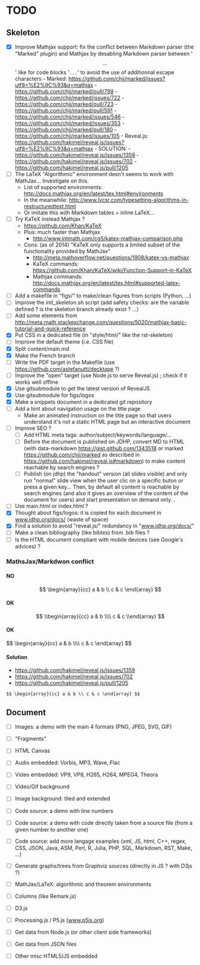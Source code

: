 # TODO

## Skeleton

- [x] Improve Mathjax support: fix the conflict between Markdown parser (the
      "Marked" plugin) and Mathjax by desabling Markdown parser between
      '$$...$$' like for code blocks '```...```' to avoid the use of
      additionnal escape characters
      - Marked: https://github.com/chjj/marked/issues?utf8=%E2%9C%93&q=mathjax
          - https://github.com/chjj/marked/pull/799
          - https://github.com/chjj/marked/issues/722
          - https://github.com/chjj/marked/pull/723
          - https://github.com/chjj/marked/pull/591
          - https://github.com/chjj/marked/issues/546
          - https://github.com/chjj/marked/issues/353
          - https://github.com/chjj/marked/pull/180
          - https://github.com/chjj/marked/issues/105
      - Reveal.js: https://github.com/hakimel/reveal.js/issues?utf8=%E2%9C%93&q=mathjax
      - SOLUTION:
          - https://github.com/hakimel/reveal.js/issues/1359
          - https://github.com/hakimel/reveal.js/issues/702
          - https://github.com/hakimel/reveal.js/pull/1205
- [ ] The LaTeX "Algorithmic" environment desn't seems to work with MathJax... Investigate on this.
    - List of supported environments: http://docs.mathjax.org/en/latest/tex.html#environments
    - In the meanwhile: http://www.lvcsr.com/typesetting-algorithms-in-restructuredtext.html
    - Or imitate this with Markdown tables + inline LaTeX...
- [ ] Try KaTeX instead Mathjax ?
    - https://github.com/Khan/KaTeX
    - Plus: much faster than Mathjax
        - http://www.intmath.com/cg5/katex-mathjax-comparison.php
    - Cons: (as of 2014) "KaTeX only supports a limited subset of the functionality provided by MathJax"
        - http://meta.mathoverflow.net/questions/1908/katex-vs-mathjax
        - KaTeX commands: https://github.com/Khan/KaTeX/wiki/Function-Support-in-KaTeX
        - Mathjax commands: http://docs.mathjax.org/en/latest/tex.html#supported-latex-commands
- [ ] Add a makefile in "figs/" to make/clean figures from scripts (Python,
      ...)
- [ ] Improve the init_skeleton.sh script (add safety checks: are the variable
      defined ? is the skeleton branch already exist ? ...)
- [ ] Add some elements from http://meta.math.stackexchange.com/questions/5020/mathjax-basic-tutorial-and-quick-reference
- [x] Put CSS in a dedicated file (in "style/html/" like the rst-skeleton)
- [ ] Improve the default theme (i.e. CSS file)
- [x] Split content/main.md
- [x] Make the French branch
- [ ] Write the PDF target in the Makefile (use https://github.com/astefanutti/decktape ?)
- [ ] Improve the "open" target (use Node.js to serve Reveal.js) ; check if it works well offline
- [x] Use gitsubmodule to get the latest version of RevealJS
- [x] Use gitsubmodule for figs/logos
- [x] Make a snippets document in a dedicated git repository
- [ ] Add a hint about navigation usage on the title page
    - Make an animated instruction on the title page so that users
      understand it's not a static HTML page but an interactive document
- [ ] Improve SEO ?
    - [ ] Add HTML meta tags: author/subject/keywords/language/...
    - [ ] Before the document is published on JDHP, convert MD to HTML (with
          data-markdown https://gist.github.com/1343518 or marked
          https://github.com/chjj/marked as described in
          https://github.com/hakimel/reveal.js#markdown) to make content
          reachable by search engines ?
    - [ ] Publish (on jdhp) the "handout" version (all slides visible)
          and only run "normal" slide view when the user clic on a specific buton 
          or press a given key... Then, by default all content is reachable
          by search engines (and also it gives an overview of the content
          of the document for users) and start presentation on demand only...
- [ ] Use main.html or index.html ?
- [x] Thought about figs/logos: it is copied for each document in
      www.jdhp.org/docs/ (waste of space)
- [x] Find a solution to avoid "reveal.js/" redundancy in "www.jdhp.org/docs/"
- [ ] Make a clean bibliography (like bibtex) from .bib files ?
- [ ] Is the HTML document compliant with mobile devices (see Google's
      advices) ?

### MathsJax/Markdwon conflict

#### NO

$$
\begin{array}{cc}
  a & b \\
  c & c
\end{array}
$$

#### OK

$$
\\begin{array}{cc}
  a & b \\\\
  c & c
\\end{array}
$$

#### OK

<div>
$$
\begin{array}{cc}
  a & b \\\\
  c & c
\end{array}
$$
</div>

#### Solution

- https://github.com/hakimel/reveal.js/issues/1359
- https://github.com/hakimel/reveal.js/issues/702
- https://github.com/hakimel/reveal.js/pull/1205

`$$
\begin{array}{cc}
  a & b \\
  c & c
\end{array}
$$`

## Document

- [ ] Images: a demo with the main 4 formats (PNG, JPEG, SVG, GIF)
- [ ] "Fragments"
- [ ] HTML Canvas
- [ ] Audio embedded: Vorbis, MP3, Wave, Flac
- [ ] Video embedded: VP9, VP8, H265, H264, MPEG4, Theora
- [ ] Video/Gif background
- [ ] Image background: tiled and extended
- [ ] Code source: a demo with line numbers
- [ ] Code source: a demo with code directly taken from a source file (from a given number to another one)
- [ ] Code source: add more langage examples (xml, JS, html, C++, regex, CSS, JSON, Java, ASM, Perl, R, Julia, PHP, SQL, Markdown, RST, Make, ...)
- [ ] Generate graphs/trees from Graphviz sources (directly in JS ? with D3js ?)
- [ ] MathJax/LaTeX: algorithmic and theorem environments
- [ ] Columns (like Remark.js)
- [ ] D3.js
- [ ] Processing.js / P5.js (www.p5js.org)
- [ ] Get data from Node.js (or other client side frameworks)
- [ ] Get data from JSON files
- [ ] Other misc HTML5/JS embedded

